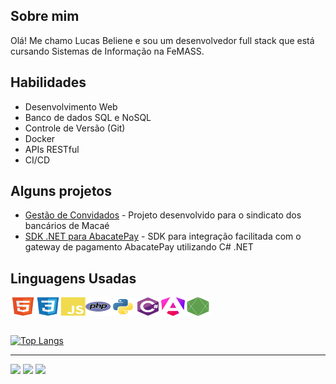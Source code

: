 ## Sobre mim
Olá! Me chamo Lucas Beliene e sou um desenvolvedor full stack que está cursando Sistemas de Informação na FeMASS.

## Habilidades
- Desenvolvimento Web
- Banco de dados SQL e NoSQL
- Controle de Versão (Git)
- Docker
- APIs RESTful
- CI/CD

## Alguns projetos
- [Gestão de Convidados](https://github.com/lbarantes/gestao-de-convidados) - Projeto desenvolvido para o sindicato dos bancários de Macaé
- [SDK .NET para AbacatePay](https://github.com/lbarantes/abacatepay-dotnet-sdk) - SDK para integração facilitada com o gateway de pagamento AbacatePay utilizando C# .NET

## Linguagens Usadas
<div style="display: flex">
    <img align="center" alt="Beliene-HTML" title="Utilizada profissionalmente" height="30" width="40" src="https://raw.githubusercontent.com/devicons/devicon/master/icons/html5/html5-original.svg">
    <img align="center" alt="Beliene-CSS" title="Utilizada profissionalmente" height="30" width="40" src="https://raw.githubusercontent.com/devicons/devicon/master/icons/css3/css3-original.svg">
    <img align="center" alt="Beliene-Js" title="Utilizada profissionalmente" height="30" width="40" src="https://raw.githubusercontent.com/devicons/devicon/master/icons/javascript/javascript-plain.svg">
    <img align="center" alt="Beliene-PHP" title="Utilizada profissionalmente" height="30" width="40" src="https://raw.githubusercontent.com/devicons/devicon/master/icons/php/php-original.svg">
    <img align="center" alt="Beliene-Python" title="Utilizada profissionalmente" height="30" width="40" src="https://raw.githubusercontent.com/devicons/devicon/master/icons/python/python-original.svg">
    <img align="center" alt="Beliene-Csharp" title="Utilizada para projetos pessoais" height="30" width="40" src="https://raw.githubusercontent.com/devicons/devicon/master/icons/csharp/csharp-original.svg">
    <img align="center" alt="Beliene-Angular" title="Utilizada para projetos pessoais" height="30" width="40" src="https://raw.githubusercontent.com/devicons/devicon/master/icons/angular/angular-original.svg">
    <img align="center" alt="Beliene-Node" title="Utilizada para projetos pessoais" height="30" width="40" src="https://raw.githubusercontent.com/devicons/devicon/master/icons/nodejs/nodejs-plain.svg">
</div>
<br>

[![Top Langs](https://github-readme-stats.vercel.app/api/top-langs/?username=lbarantes&layout=compact&theme=dark)](https://github.com/lbarantes)

<hr>

<div> 
  <a href="https://instagram.com/lcsbeliene/" target="_blank"><img src="https://img.shields.io/badge/-Instagram-%23E4405F?style=for-the-badge&logo=instagram&logoColor=white" target="_blank"></a>
  <a href = "mailto:lucasbeliene@gmail.com"><img src="https://img.shields.io/badge/-Gmail-%23333?style=for-the-badge&logo=gmail&logoColor=white" target="_blank"></a>
  <a href="https://www.linkedin.com/in/lucasbeliene" target="_blank"><img src="https://img.shields.io/badge/-LinkedIn-%230077B5?style=for-the-badge&logo=linkedin&logoColor=white" target="_blank"></a> 
</div>

